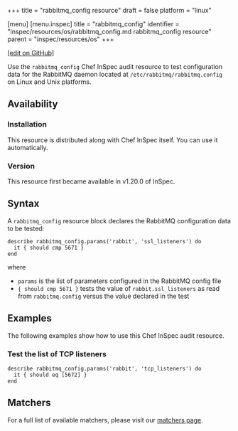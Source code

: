 +++
title = "rabbitmq_config resource"
draft = false
platform = "linux"

[menu]
  [menu.inspec]
    title = "rabbitmq_config"
    identifier = "inspec/resources/os/rabbitmq_config.md rabbitmq_config resource"
    parent = "inspec/resources/os"
+++

[\[edit on GitHub\]](https://github.com/inspec/inspec/blob/master/docs-chef-io/content/inspec/resources/rabbitmq_config.md)

Use the `rabbitmq_config` Chef InSpec audit resource to test configuration data for the RabbitMQ daemon located at `/etc/rabbitmq/rabbitmq.config` on Linux and Unix platforms.

## Availability

### Installation

This resource is distributed along with Chef InSpec itself. You can use it automatically.

### Version

This resource first became available in v1.20.0 of InSpec.

## Syntax

A `rabbitmq_config` resource block declares the RabbitMQ configuration data to be tested:

    describe rabbitmq_config.params('rabbit', 'ssl_listeners') do
      it { should cmp 5671 }
    end

where

- `params` is the list of parameters configured in the RabbitMQ config file
- `{ should cmp 5671 }` tests the value of `rabbit.ssl_listeners` as read from `rabbitmq.config` versus the value declared in the test

## Examples

The following examples show how to use this Chef InSpec audit resource.

### Test the list of TCP listeners

    describe rabbitmq_config.params('rabbit', 'tcp_listeners') do
      it { should eq [5672] }
    end

## Matchers

For a full list of available matchers, please visit our [matchers page](/inspec/matchers/).
